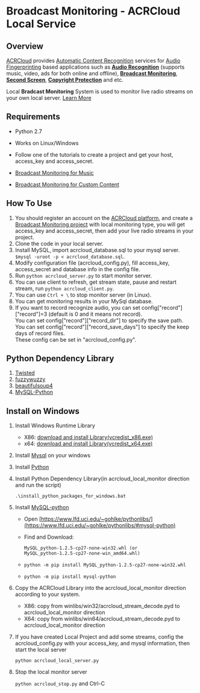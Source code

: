 # Broadcast Monitoring - ACRCloud Local Service

## Overview
  [ACRCloud](https://www.acrcloud.com/) provides [Automatic Content Recognition](https://www.acrcloud.com/docs/introduction/automatic-content-recognition/) services for [Audio Fingerprinting](https://www.acrcloud.com/docs/introduction/audio-fingerprinting/) based applications such as **[Audio Recognition](https://www.acrcloud.com/music-recognition)** (supports music, video, ads for both online and offline), **[Broadcast Monitoring](https://www.acrcloud.com/broadcast-monitoring)**, **[Second Screen](https://www.acrcloud.com/second-screen-synchronization)**, **[Copyright Protection](https://www.acrcloud.com/copyright-protection-de-duplication)** and etc.<br>
  
Local **Bradcast Monitoring** System is used to monitor live radio streams on your own local server. [Learn More](https://www.acrcloud.com/docs/acrcloud-services/for-pc-server/radio-airplay-monitoring-music/#server-location)

## Requirements
* Python 2.7
* Works on Linux/Windows
* Follow one of the tutorials to create a project and get your host, access_key and access_secret.

 * [Broadcast Monitoring for Music](https://www.acrcloud.com/docs/tutorials/broadcast-monitoring-for-music/)
 
 * [Broadcast Monitoring for Custom Content](https://www.acrcloud.com/docs/tutorials/broadcast-monitoring-for-custom-content/)


## How To Use
1. You should register an account on the [ACRCloud platform](https://console.acrcloud.com/), and create a [Broadcast Monitoring project](https://www.acrcloud.com/docs/tutorials/broadcast-monitoring-for-music/) with local monitoring type, you will get access_key and access_secret, then add your live radio streams in your project.
2. Clone the code in your local server.
3. Install MySQL, import acrcloud_database.sql to your mysql server. `$mysql -uroot -p < acrcloud_database.sql`.
4. Modify configuration file (acrcloud_config.py), fill access_key, access_secret and database info in the config file.
5. Run `python acrcloud_server.py` to start monitor server.
6. You can use client to refresh, get stream state, pause and restart stream, run `python acrcloud_client.py`.
7. You can use `Ctrl + \` to stop monitor server (in Linux).
8. You can get monitoring results in your MySql database.
9. If you want to record recognize audio, you can set config["record"]["record"]=3 (default is 0 and it means not record).<br>
   You can set config["record"]["record_dir"] to specify the save path.<br>
   You can set config["record"]["record_save_days"] to specify the keep days of record files.<br>
   These config can be set in "acrcloud_config.py".<br>

## Python Dependency Library
1. [Twisted](https://github.com/twisted/twisted)
2. [fuzzywuzzy](https://github.com/seatgeek/fuzzywuzzy)
3. [beautifulsoup4](https://pypi.python.org/pypi/beautifulsoup4)
4. [MySQL-Python](https://pypi.python.org/pypi/MySQL-python)


## Install on Windows

1. Install Windows Runtime Library
    
    * X86: [download and install Library(vcredist_x86.exe)](https://www.microsoft.com/en-us/download/details.aspx?id=5555)
    * x64: [download and install Library(vcredist_x64.exe)](https://www.microsoft.com/en-us/download/details.aspx?id=14632)

2. Install [Mysql](https://dev.mysql.com/downloads/installer/) on your windows
3. Install [Python](https://www.python.org/downloads/)
4. Install Python Dependency Library(in acrcloud_local_monitor direction and run the script)
    
    `.\install_python_packages_for_windows.bat`

5. Install [MySQL-python](https://pypi.org/project/MySQL-python/1.2.5/)
    
    * Open [https://www.lfd.uci.edu/~gohlke/pythonlibs/](https://www.lfd.uci.edu/~gohlke/pythonlibs/#mysql-python)
    * Find and Download:

        `MySQL_python‑1.2.5‑cp27‑none‑win32.whl (or MySQL_python‑1.2.5‑cp27‑none‑win_amd64.whl)`

    * `python -m pip install MySQL_python‑1.2.5‑cp27‑none‑win32.whl`
    * `python -m pip install mysql-python`        

5. Copy the ACRCloud Library into the acrcloud_local_monitor direction according to your system.

    * X86: copy from winlibs/win32/acrcloud_stream_decode.pyd to acrcloud_local_monitor direction
    * X64: copy from winlibs/win64/acrcloud_stream_decode.pyd to acrcloud_local_monitor direction

6. If you have created Local Project and add some streams, config the acrcloud_config.py with your access_key, and mysql information, then start the local server

    `python acrcloud_local_server.py`

7. Stop the local monitor server

    `python acrcloud_stop.py` and Ctrl-C

